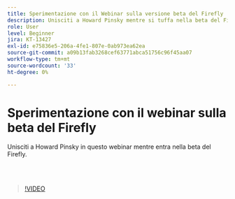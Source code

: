 ```yaml
---
title: Sperimentazione con il Webinar sulla versione beta del Firefly
description: Unisciti a Howard Pinsky mentre si tuffa nella beta del Firefly
role: User
level: Beginner
jira: KT-13427
exl-id: e75836e5-206a-4fe1-807e-0ab973ea62ea
source-git-commit: a09b13fab3268cef63771abca51756c96f45aa07
workflow-type: tm+mt
source-wordcount: '33'
ht-degree: 0%

---
```


# Sperimentazione con il webinar sulla beta del Firefly

Unisciti a Howard Pinsky in questo webinar mentre entra nella beta del Firefly.

<br> 

>[!VIDEO](https://video.tv.adobe.com/v/3420252?quality=12&learn=on&hidetitle=true)
